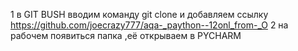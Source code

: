 1 в GIT BUSH вводим команду git clone и добавляем ссылку https://github.com/joecrazy777/aqa-_paython--12onl_from-_O
2 на рабочем появиться папка ,её открываем в PYCHARM